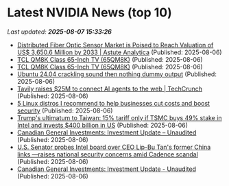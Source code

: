 # Latest NVIDIA News (top 10)
_Last updated: **2025-08-07 15:33:26**_

- [Distributed Fiber Optic Sensor Market is Poised to Reach Valuation of US$ 3,650.6 Million by 2033 | Astute Analytica](https://www.globenewswire.com/news-release/2025/08/06/3128489/0/en/Distributed-Fiber-Optic-Sensor-Market-is-Poised-to-Reach-Valuation-of-US-3-650-6-Million-by-2033-Astute-Analytica.html) (Published: 2025-08-06)
- [TCL QM8K Class 65-Inch TV (65QM8K)](https://uk.pcmag.com/tvs/159443/tcl-qm8k-class-65-inch-tv-65qm8k) (Published: 2025-08-06)
- [TCL QM8K Class 65-Inch TV (65QM8K)](https://me.pcmag.com/en/tvs/31552/tcl-qm8k-class-65-inch-tv-65qm8k) (Published: 2025-08-06)
- [Ubuntu 24.04 crackling sound then nothing dummy output](https://askubuntu.com/questions/1554143/ubuntu-24-04-crackling-sound-then-nothing-dummy-output) (Published: 2025-08-06)
- [Tavily raises $25M to connect AI agents to the web | TechCrunch](https://techcrunch.com/2025/08/06/tavily-raises-25m-to-connect-ai-agents-to-the-web/) (Published: 2025-08-06)
- [5 Linux distros I recommend to help businesses cut costs and boost security](https://www.zdnet.com/article/5-linux-distros-i-recommend-to-help-businesses-cut-costs-and-boost-security/) (Published: 2025-08-06)
- [Trump's ultimatum to Taiwan: 15% tariff only if TSMC buys 49% stake in Intel and invests $400 billion in US](https://economictimes.indiatimes.com/news/international/us/taiwan-us-tariff-latest-updates-trumps-ultimatum-to-taiwan-15-tariff-only-if-tsmc-buys-49-stake-in-intel-and-invests-400-billion-in-us/articleshow/123144273.cms) (Published: 2025-08-06)
- [Canadian General Investments: Investment Update – Unaudited](https://financialpost.com/globe-newswire/canadian-general-investments-investment-update-unaudited-61) (Published: 2025-08-06)
- [U.S. Senator probes Intel board over CEO Lip-Bu Tan's former China links —raises national security concerns amid Cadence scandal](https://www.tomshardware.com/tech-industry/u-s-senator-probes-intel-board-over-ceo-lip-bu-tans-former-china-links-raises-national-security-concerns-amid-cadence-scandal) (Published: 2025-08-06)
- [Canadian General Investments: Investment Update - Unaudited](https://www.globenewswire.com/news-release/2025/08/06/3128474/0/en/Canadian-General-Investments-Investment-Update-Unaudited.html) (Published: 2025-08-06)
